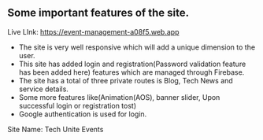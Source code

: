 
## Some important features of the site. 

Live LInk: https://event-management-a08f5.web.app 

* The site is very well responsive which will add a unique dimension to the user.
* This site has added login and registration(Password validation feature has been added here) features which are managed through Firebase.
* The site has a total of three private routes is Blog, Tech News and service details. 
* Some more features like(Animation(AOS), banner slider, Upon successful login or registration tost)
* Google authentication is used for login. 


Site Name: Tech Unite Events

